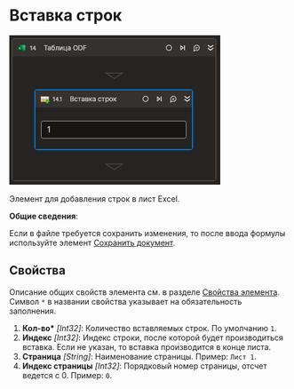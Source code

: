 # Вставка строк

![](<../../../../.gitbook/assets1/Cropped-InsertRow.png>)

Элемент для добавления строк в лист Excel.

**Общие сведения**:

Если в файле требуется сохранить изменения, то после ввода формулы используйте элемент [Сохранить документ](https://docs.primo-rpa.ru/primo-rpa/g_elements/el_basic/els-odf/els-table/el-odftable-save).

## Свойства

Описание общих свойств элемента см. в разделе [Свойства элемента](https://docs.primo-rpa.ru/primo-rpa/primo-studio/process/elements#svoistva-elementa).\
Символ `*` в названии свойства указывает на обязательность заполнения.

1. **Кол-во\*** *[Int32]*: Количество вставляемых строк. По умолчанию `1`.
2. **Индекс** *[Int32]*: Индекс строки, после которой будет производиться вставка. Если не указан, то вставка производится в конце листа.
3. **Страница** *[String]*: Наименование страницы. Пример: `Лист 1`.
4. **Индекс страницы** *[Int32]*: Порядковый номер страницы, отсчет ведется с 0. Пример: `0`.
